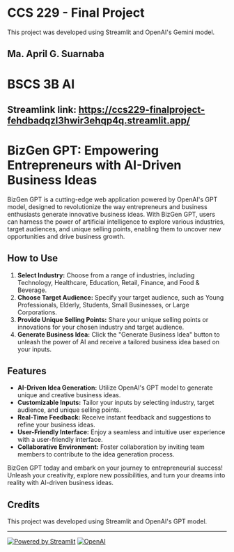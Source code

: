 # CCS 229 - Final Project
This project was developed using Streamlit and OpenAI's Gemini model.
## Ma. April G. Suarnaba 
# BSCS 3B AI 

## Streamlink link: https://ccs229-finalproject-fehdbadqzl3hwir3ehqp4q.streamlit.app/
# BizGen GPT: Empowering Entrepreneurs with AI-Driven Business Ideas

BizGen GPT is a cutting-edge web application powered by OpenAI's GPT model, designed to revolutionize the way entrepreneurs and business enthusiasts generate innovative business ideas. With BizGen GPT, users can harness the power of artificial intelligence to explore various industries, target audiences, and unique selling points, enabling them to uncover new opportunities and drive business growth.

## How to Use

1. **Select Industry:** Choose from a range of industries, including Technology, Healthcare, Education, Retail, Finance, and Food & Beverage.
2. **Choose Target Audience:** Specify your target audience, such as Young Professionals, Elderly, Students, Small Businesses, or Large Corporations.
3. **Provide Unique Selling Points:** Share your unique selling points or innovations for your chosen industry and target audience.
4. **Generate Business Idea:** Click the "Generate Business Idea" button to unleash the power of AI and receive a tailored business idea based on your inputs.

## Features

- **AI-Driven Idea Generation:** Utilize OpenAI's GPT model to generate unique and creative business ideas.
- **Customizable Inputs:** Tailor your inputs by selecting industry, target audience, and unique selling points.
- **Real-Time Feedback:** Receive instant feedback and suggestions to refine your business ideas.
- **User-Friendly Interface:** Enjoy a seamless and intuitive user experience with a user-friendly interface.
- **Collaborative Environment:** Foster collaboration by inviting team members to contribute to the idea generation process.

 BizGen GPT today and embark on your journey to entrepreneurial success! Unleash your creativity, explore new possibilities, and turn your dreams into reality with AI-driven business ideas.

## Credits

This project was developed using Streamlit and OpenAI's GPT model.

---

[![Powered by Streamlit](https://static.streamlit.io/badges/streamlit_badge_black_white.svg)](https://streamlit.io)
[![OpenAI](https://img.shields.io/badge/Powered%20by-OpenAI-05BFBF.svg)](https://openai.com/)
